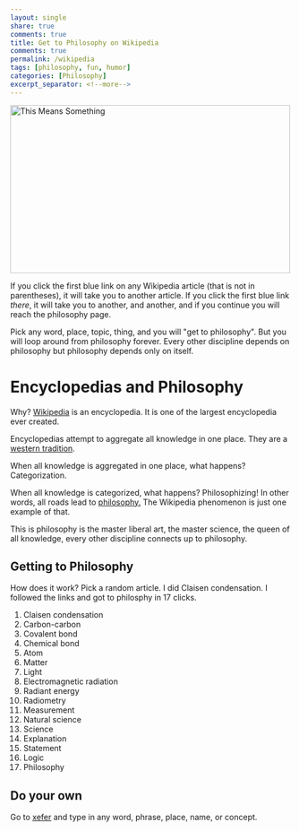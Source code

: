 ```yaml
---
layout: single
share: true
comments: true
title: Get to Philosophy on Wikipedia
comments: true
permalink: /wikipedia
tags: [philosophy, fun, humor]
categories: [Philosophy]
excerpt_separator: <!--more-->
--- 
```


<img src="http://www.ericgarland.co/wp-content/uploads/pix/2016/01/Things-I-learned-from-Guitar-Center.jpg" alt="This Means Something" width="500" height="300"> 

If you click the first blue link on any Wikipedia article (that is not in parentheses), it will take you to another article. If you click the first blue link *there*, it will take you to another, and another, and if you continue you will reach the philosophy page. 

Pick any word, place, topic, thing, and you will "get to philosophy". But you will loop around from philosophy forever. Every other discipline depends on philosophy but philosophy depends only on itself. 

<!--more-->

# Encyclopedias and Philosophy

Why? [Wikipedia](https://en.wikipedia.org/wiki/Wikipedia:Getting_to_Philosophy) is an encyclopedia. It is one of the largest encyclopedia ever created. 

Encyclopedias attempt to aggregate all knowledge in one place. They are a [western tradition](http://www.iep.utm.edu/mac-over/).

When all knowledge is aggregated in one place, what happens? Categorization. 

When all knowledge is categorized, what happens? Philosophizing! In other words, all roads lead to [philosophy.](https://en.wikipedia.org/wiki/Wikipedia:Getting_to_Philosophy#/media/File:Getting_to_Philosophy_graph_of_Wikipedia_articles_by_Pine.png) The Wikipedia phenomenon is just one example of that.  

This is philosophy is the master liberal art, the master science, the queen of all knowledge, every other discipline connects up to philosophy. 


## Getting to Philosophy 

How does it work? Pick a random article. I did Claisen condensation. I followed the links and got to philosphy in 17 clicks. 

1. Claisen condensation
2. Carbon-carbon
3. Covalent bond
4. Chemical bond
5. Atom
6. Matter
7. Light
8. Electromagnetic radiation
9. Radiant energy
10. Radiometry
11. Measurement
12. Natural science
13. Science
14. Explanation
15. Statement
16. Logic
17. Philosophy 


## Do your own

Go to [xefer](http://xefer.com//wikipedia) and type in any word, phrase, place, name, or concept.